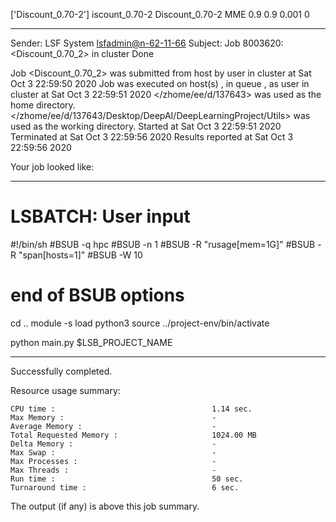 ['Discount_0.70-2']
iscount_0.70-2
Discount_0.70-2 MME 0.9 0.9 0.001 0

------------------------------------------------------------
Sender: LSF System <lsfadmin@n-62-11-66>
Subject: Job 8003620: <Discount_0.70_2> in cluster <dcc> Done

Job <Discount_0.70_2> was submitted from host <n-62-30-5> by user <s183905> in cluster <dcc> at Sat Oct  3 22:59:50 2020
Job was executed on host(s) <n-62-11-66>, in queue <hpc>, as user <s183905> in cluster <dcc> at Sat Oct  3 22:59:51 2020
</zhome/ee/d/137643> was used as the home directory.
</zhome/ee/d/137643/Desktop/DeepAI/DeepLearningProject/Utils> was used as the working directory.
Started at Sat Oct  3 22:59:51 2020
Terminated at Sat Oct  3 22:59:56 2020
Results reported at Sat Oct  3 22:59:56 2020

Your job looked like:

------------------------------------------------------------
# LSBATCH: User input
#!/bin/sh
#BSUB -q hpc
#BSUB -n 1
#BSUB -R "rusage[mem=1G]"
#BSUB -R "span[hosts=1]"
#BSUB -W 10
# end of BSUB options
cd ..
module -s load python3
source ../project-env/bin/activate

python main.py $LSB_PROJECT_NAME


------------------------------------------------------------

Successfully completed.

Resource usage summary:

    CPU time :                                   1.14 sec.
    Max Memory :                                 -
    Average Memory :                             -
    Total Requested Memory :                     1024.00 MB
    Delta Memory :                               -
    Max Swap :                                   -
    Max Processes :                              -
    Max Threads :                                -
    Run time :                                   50 sec.
    Turnaround time :                            6 sec.

The output (if any) is above this job summary.

